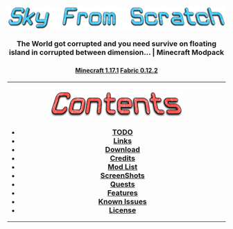<h4 id="main" align="center">
    <img src="images/Sky-From-Scratch.png" alt="main" align="center">
</h4>


<h3 align="center">
The World got corrupted and you need survive on floating island in corrupted between dimension... | Minecraft Modpack
<h3>

<h4 align="center">
    <strong>
        <a href="https://www.minecraft.net/en-us/article/minecraft-java-edition-1-17-1">Minecraft 1.17.1</a>
        <a href="https://fabricmc.net/use/installer">Fabric 0.12.2</a>
    </strong>
</h4>

____

<h4 id="contents" align="center">
    <img src="images/Contents.png" alt="contents" align="center">
</h4>

<strong>
<h3 align="center">
<ul>
    <li>
        <a href="TODO.md">TODO</a>
    </li>
    <li>
        <a href="links.md">Links</a>
    </li>
    <li>    
        <a href="download.md">Download</a>
    </li>
    <li>
        <a href="credits.md">Credits</a>
    </li>
    <li>
        <a href="modlist.md">Mod List</a>
    </li>
    <li>
        <a href="screenshots.md">ScreenShots</a>
    </li>
    <li>
        <a href="quests.md">Quests</a>
    </li>
    <li>
        <a href="features.md">Features</a>
    </li>
    <li>
        <a href="issues.md">Known Issues</a>
    </li>
    <li>
        <a href="LICENSE">License</a>
    </li>
</ul>
</h3>
</strong>

___